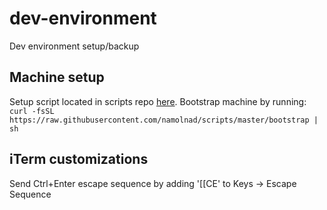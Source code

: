 # dev-environment
Dev environment setup/backup

## Machine setup
Setup script located in scripts repo [here](https://github.com/namolnad/scripts). Bootstrap machine by running: `curl -fsSL https://raw.githubusercontent.com/namolnad/scripts/master/bootstrap | sh`

## iTerm customizations
Send Ctrl+Enter escape sequence by adding '[[CE' to Keys -> Escape Sequence
